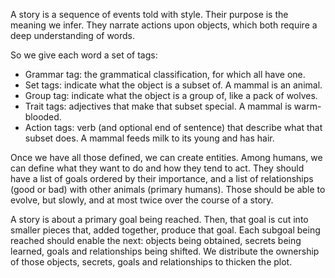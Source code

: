 A story is a sequence of events told with style. Their purpose is the meaning we
infer. They narrate actions upon objects, which both require a deep
understanding of words.

So we give each word a set of tags:
- Grammar tag: the grammatical classification, for which all have one.
- Set tags: indicate what the object is a subset of. A mammal is an animal.
- Group tag: indicate what the object is a group of, like a pack of wolves.
- Trait tags: adjectives that make that subset special. A mammal is
  warm-blooded.
- Action tags: verb (and optional end of sentence) that describe what that
  subset does. A mammal feeds milk to its young and has hair.

Once we have all those defined, we can create entities. Among humans, we can
define what they want to do and how they tend to act. They should have a list of
goals ordered by their importance, and a list of relationships (good or bad)
with other animals (primary humans). Those should be able to evolve, but slowly,
and at most twice over the course of a story.

A story is about a primary goal being reached. Then, that goal is cut into
smaller pieces that, added together, produce that goal. Each subgoal being
reached should enable the next: objects being obtained, secrets being learned,
goals and relationships being shifted. We distribute the ownership of those
objects, secrets, goals and relationships to thicken the plot.
